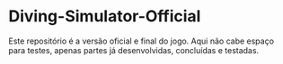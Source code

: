 # Diving-Simulator-Official
Este repositório é a versão oficial e final do jogo. Aqui não cabe espaço para testes, apenas partes já desenvolvidas, concluídas e testadas.

